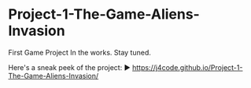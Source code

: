 # Project-1-The-Game-Aliens-Invasion
First Game Project
In the works. 
Stay tuned.

Here's a sneak peek of the project: ► https://j4code.github.io/Project-1-The-Game-Aliens-Invasion/
